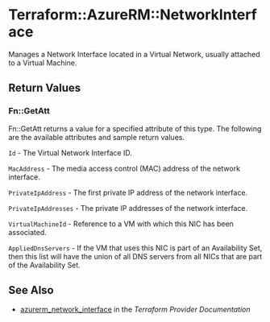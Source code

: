 # Terraform::AzureRM::NetworkInterface

Manages a Network Interface located in a Virtual Network, usually attached to a Virtual Machine.

## Return Values

### Fn::GetAtt

Fn::GetAtt returns a value for a specified attribute of this type. The following are the available attributes and sample return values.

`Id` - The Virtual Network Interface ID.

`MacAddress` - The media access control (MAC) address of the network interface.

`PrivateIpAddress` - The first private IP address of the network interface.

`PrivateIpAddresses` - The private IP addresses of the network interface.

`VirtualMachineId` - Reference to a VM with which this NIC has been associated.

`AppliedDnsServers` - If the VM that uses this NIC is part of an Availability Set, then this list will have the union of all DNS servers from all NICs that are part of the Availability Set.

## See Also

* [azurerm_network_interface](https://www.terraform.io/docs/providers/azurerm/r/network_interface.html) in the _Terraform Provider Documentation_